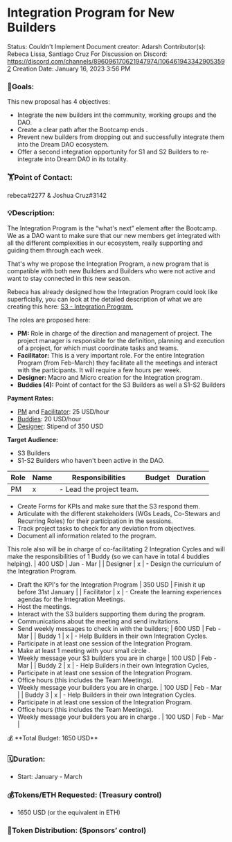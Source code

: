 # Integration Program for New Builders

Status: Couldn't Implement
Document creator: Adarsh
Contributor(s): Rebeca Lissa, Santiago Cruz 
For Discussion on Discord: https://discord.com/channels/896096170621947974/1064619433429053592
Creation Date: January 16, 2023 3:56 PM

### 🎯**Goals:**

This new proposal has 4 objectives:

- Integrate the new builders int the community, working groups and the DAO.
- Create a clear path after the Bootcamp ends .
- Prevent new builders from dropping out and successfully integrate them into the Dream DAO ecosystem.
- Offer a second integration opportunity for S1 and S2 Builders to re-integrate into Dream DAO in its totality.

### 🏋️**Point of Contact:**

rebeca#2277 & Joshua Cruz#3142 

### 💡**Description:**

The Integration Program is the “what's next” element after the Bootcamp. We as a DAO want to make sure that our new members get integrated with all the different complexities in our ecosystem, really supporting and guiding them through each week. 

That's why we propose the Integration Program, a new program that is compatible with both new Builders and Builders who were not active and want to stay connected in this new season.

Rebeca has already designed how the Integration Program could look like superficially, you can look at the detailed description of what we are creating this here: [S3 - Integration Program. ](https://www.notion.so/S3-Integration-Program-afa7ab5e9a9247478ee550f25160d7aa?pvs=21)  

The roles are proposed here:

- **PM:** Role in charge of the direction and management of project. The project manager is responsible for the definition, planning and execution of a project, for which must coordinate tasks and teams.
- **Facilitator:** This is a very important role. For the entire Integration Program (from Feb-March) they facilitate all the meetings and interact with the participants. It will require a few hours per week.
- **Designer:** Macro and Micro creation for the Integration program.
- **Buddies (4):** Point of contact for the S3 Builders as well a S1-S2 Builders

**Payment Rates:**

- [PM](https://www.notion.so/DREAM-DAO-PROPOSAL-Integration-Program-for-New-Builders-6b738b24cca046c3915878b70622741b?pvs=21) and [Facilitator](https://www.notion.so/DREAM-DAO-PROPOSAL-Integration-Program-for-New-Builders-6b738b24cca046c3915878b70622741b?pvs=21): 25 USD/hour
- [Buddies](https://www.notion.so/DREAM-DAO-PROPOSAL-Integration-Program-for-New-Builders-6b738b24cca046c3915878b70622741b?pvs=21): 20 USD/hour
- [Designer](https://www.notion.so/DREAM-DAO-PROPOSAL-Integration-Program-for-New-Builders-6b738b24cca046c3915878b70622741b?pvs=21): Stipend of 350 USD

**Target Audience:**

- S3 Builders
- S1-S2 Builders who haven't been active in the DAO.

| Role | Name  | Responsibilities | Budget  | Duration |
| --- | --- | --- | --- | --- |
| PM   | x | - Lead the project team.
- Create Forms for KPIs and make sure that the S3 respond them.
- Articulate with the different stakeholders (WGs Leads, Co-Stewars and Recurring Roles) for their participation in the sessions.
- Track project tasks to check for any deviation from objectives.
- Document all information related to the program.

This role also will be in charge of co-facilitating  2 Integration Cycles and will make the responsibilities of 1 Buddy (so we can have in total 4 buddies helping). | 400 USD | Jan - Mar |
| Designer | x | - Design the curriculum of the Integration Program.
- Draft the KPI's for the Integration Program  | 350 USD | Finish it up before 31st January  |
| Facilitator | x | - Create the learning experiences agendas for the Integration Meetings.
- Host the meetings.
- Interact with the S3 builders supporting them during the program.
- Communications about the meeting and send invitations.
- Send weekly messages to check in with the builders; | 600 USD | Feb - Mar  |
| Buddy 1 | x | - Help Builders in their own Integration Cycles.
- Participate in at least one session of the Integration Program.
- Make at least 1 meeting with your small circle .
- Weekly message your S3 builders you are in charge   | 100 USD | Feb - Mar |
| Buddy 2 | x | - Help Builders in their own Integration Cycles,
- Participate in at least one session of the Integration Program.
- Office hours (this includes the Team Meetings).
- Weekly message your builders you are in charge.  | 100 USD | Feb - Mar |
| Buddy 3 | x | - Help Builders in their own Integration Cycles.
- Participate in at least one session of the Integration Program.
- Office hours (this includes the Team Meetings).
- Weekly message your builders you are in charge .  | 100 USD | Feb - Mar |

<aside>
💰 **Total Budget: 1650 USD**

</aside>

### 🗓️**Duration:**

- Start: January - March

### 💰**Tokens/ETH Requested: (Treasury control)**

- 1650 USD (or the equivalent in ETH)

### 💸**Token Distribution: (Sponsors’ control)**